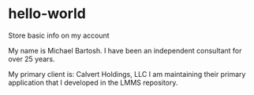 # hello-world
Store basic info on my account

My name is Michael Bartosh. I have been an independent consultant for over 25 years.

My primary client is: Calvert Holdings, LLC 
I am maintaining their primary application that I developed in the LMMS repository.

